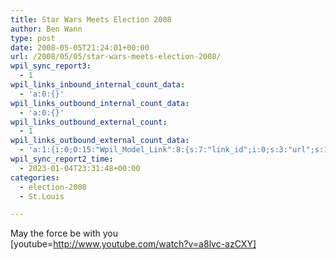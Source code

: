 ```yaml
---
title: Star Wars Meets Election 2008
author: Ben Wann
type: post
date: 2008-05-05T21:24:01+00:00
url: /2008/05/05/star-wars-meets-election-2008/
wpil_sync_report3:
  - 1
wpil_links_inbound_internal_count_data:
  - 'a:0:{}'
wpil_links_outbound_internal_count_data:
  - 'a:0:{}'
wpil_links_outbound_external_count:
  - 1
wpil_links_outbound_external_count_data:
  - 'a:1:{i:0;O:15:"Wpil_Model_Link":8:{s:7:"link_id";i:0;s:3:"url";s:181:"https://www.youtube.com/embed/a8lvc-azCXY?version=3&#038;rel=1&#038;showsearch=0&#038;showinfo=1&#038;iv_load_policy=1&#038;fs=1&#038;hl=en-US&#038;autohide=2&#038;wmode=transparent";s:4:"host";s:11:"youtube.com";s:8:"internal";b:0;s:4:"post";N;s:6:"anchor";s:37:"No anchor text, link is for an iframe";s:15:"added_by_plugin";b:0;s:8:"location";s:7:"content";}}'
wpil_sync_report2_time:
  - 2023-01-04T23:31:48+00:00
categories:
  - election-2008
  - St.Louis

---
```

May the force be with you  
[youtube=http://www.youtube.com/watch?v=a8lvc-azCXY]